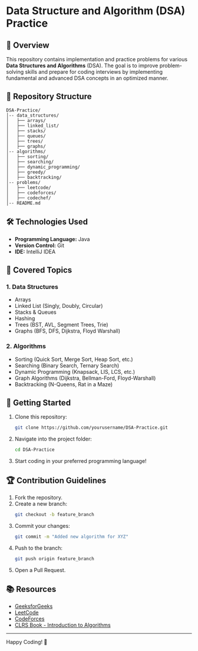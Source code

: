 # Data Structure and Algorithm (DSA) Practice

## 📌 Overview
This repository contains implementation and practice problems for various **Data Structures and Algorithms** (DSA). The goal is to improve problem-solving skills and prepare for coding interviews by implementing fundamental and advanced DSA concepts in an optimized manner.

## 📂 Repository Structure
```
DSA-Practice/
│-- data_structures/
│   ├── arrays/
│   ├── linked_list/
│   ├── stacks/
│   ├── queues/
│   ├── trees/
│   ├── graphs/
│-- algorithms/
│   ├── sorting/
│   ├── searching/
│   ├── dynamic_programming/
│   ├── greedy/
│   ├── backtracking/
│-- problems/
│   ├── leetcode/
│   ├── codeforces/
│   ├── codechef/
│-- README.md
```

## 🛠 Technologies Used
- **Programming Language:** Java
- **Version Control:** Git
- **IDE:** IntelliJ IDEA

## 📜 Covered Topics
### **1. Data Structures**
- Arrays
- Linked List (Singly, Doubly, Circular)
- Stacks & Queues
- Hashing
- Trees (BST, AVL, Segment Trees, Trie)
- Graphs (BFS, DFS, Dijkstra, Floyd Warshall)

### **2. Algorithms**
- Sorting (Quick Sort, Merge Sort, Heap Sort, etc.)
- Searching (Binary Search, Ternary Search)
- Dynamic Programming (Knapsack, LIS, LCS, etc.)
- Graph Algorithms (Dijkstra, Bellman-Ford, Floyd-Warshall)
- Backtracking (N-Queens, Rat in a Maze)

## 🚀 Getting Started
1. Clone this repository:
   ```sh
   git clone https://github.com/yourusername/DSA-Practice.git
   ```
2. Navigate into the project folder:
   ```sh
   cd DSA-Practice
   ```
3. Start coding in your preferred programming language!

## 🏆 Contribution Guidelines
1. Fork the repository.
2. Create a new branch:
   ```sh
   git checkout -b feature_branch
   ```
3. Commit your changes:
   ```sh
   git commit -m "Added new algorithm for XYZ"
   ```
4. Push to the branch:
   ```sh
   git push origin feature_branch
   ```
5. Open a Pull Request.

## 📚 Resources
- [GeeksforGeeks](https://www.geeksforgeeks.org/)
- [LeetCode](https://leetcode.com/)
- [CodeForces](https://codeforces.com/)
- [CLRS Book - Introduction to Algorithms](https://mitpress.mit.edu/9780262046305/introduction-to-algorithms/)

---
Happy Coding! 🚀

